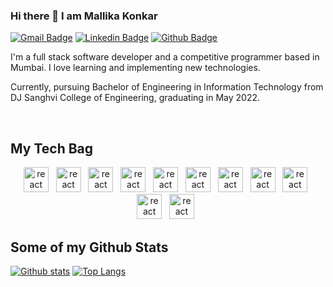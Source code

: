 ### Hi there 👋 I am Mallika Konkar
[![Gmail Badge](https://img.shields.io/badge/-mallikakonkar2000@gmail.com-c14438?style=flat&logo=Gmail&logoColor=white&link=mailto:mallikakonkar2000@gmail.com)](mailto:mallikakonkar2000@gmail.com) 
[![Linkedin Badge](https://img.shields.io/badge/-MallikaKonkar-0072b1?style=flat&logo=Linkedin&logoColor=white&link=https://www.linkedin.com/in/mallika-konkar/)](https://www.linkedin.com/in/mallika-konkar/) [![Github Badge](https://img.shields.io/badge/-MallikaKonkar-grey?style=flat&logo=github&logoColor=white&link=https://github.com/mallikakonkar/)](https://www.github.com/mallikakonkar/) 

<p align='left'> 
I'm a full stack software developer and a competitive programmer based in Mumbai. I love learning and implementing new technologies.

Currently, pursuing Bachelor of Engineering in Information Technology from DJ Sanghvi College of Engineering, graduating in May 2022.

<br>
</p>

## My Tech Bag
<p align='center'>
<img src="https://seeklogo.com/images/C/c-logo-43CE78FF9C-seeklogo.com.png" alt="react" width="40" height="40"/> &nbsp;
<img src="https://www.vectorlogo.zone/logos/w3_html5/w3_html5-icon.svg" alt="react" width="40" height="40"/> &nbsp;
<img src="https://seeklogo.com/images/J/javascript-js-logo-2949701702-seeklogo.com.png" alt="react" width="40" height="40"/> &nbsp;
<img src="https://www.vectorlogo.zone/logos/getbootstrap/getbootstrap-icon.svg" alt="react" width="40" height="40"/> &nbsp;
<img src="https://www.vectorlogo.zone/logos/php/php-vertical.svg" alt="react" width="40" height="40"/> &nbsp;
<!--   <img src="https://www.vectorlogo.zone/logos/reactjs/reactjs-icon.svg" alt="react" width="40" height="40"/> &nbsp; -->
<img src="https://www.vectorlogo.zone/logos/javascript/javascript-ar21.svg" alt="react" width="40" height="40"/> &nbsp;
<img src="https://www.vectorlogo.zone/logos/netlifyapp_watercss/netlifyapp_watercss-ar21.svg" alt="react" width="40" height="40"/> &nbsp;
<img src="https://www.vectorlogo.zone/logos/mysql/mysql-icon.svg" alt="react" width="40" height="40"/> &nbsp;
<!-- <img src="https://www.vectorlogo.zone/logos/redis/redis-icon.svg" alt="react" width="40" height="40"/> &nbsp; -->
<!-- <img src="https://www.vectorlogo.zone/logos/firebase/firebase-icon.svg" alt="react" width="40" height="40"/> &nbsp; -->
<img src="https://www.vectorlogo.zone/logos/w3_html5/w3_html5-ar21.svg" alt="react" width="40" height="40"/> &nbsp;
<img src="https://www.vectorlogo.zone/logos/github/github-icon.svg" alt="react" width="40" height="40"/> &nbsp;
<img src="https://seeklogo.com/images/V/visual-studio-code-logo-284BC24C39-seeklogo.com.png" alt="react" width="40" height="40"/> &nbsp;
<br>
</p>

## Some of my Github Stats
<p align=left> 
<!--   <img src=https://komarev.com/ghpvc/?username=mallikakonkar alt=mallikakonkar /> </p> -->

[![Github stats](https://github-readme-stats.vercel.app/api?username=mallikakonkar&show_icons=true&include_all_commits=true)](https://github.com/mallikakonkar/github-readme-stats)
[![Top Langs](https://github-readme-stats.vercel.app/api/top-langs/?username=mallikakonkar&layout=compact)](https://github.com/mallikakonkar/github-readme-stats)


<!--
**mallikakonkar/mallikakonkar** is a ✨ _special_ ✨ repository because its `README.md` (this file) appears on your GitHub profile.

Here are some ideas to get you started:

- 🔭 I’m currently working on ...
- 🌱 I’m currently learning ...
- 👯 I’m looking to collaborate on ...
- 🤔 I’m looking for help with ...
- 💬 Ask me about ...
- 📫 How to reach me: ...
- 😄 Pronouns: ...
- ⚡ Fun fact: ...
-->
